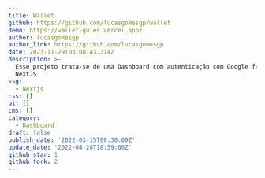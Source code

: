 ```yaml
---
title: Wallet
github: https://github.com/lucasgomesgp/wallet
demo: https://wallet-gules.vercel.app/
author: lucasgomesgp
author_link: https://github.com/lucasgomesgp
date: 2023-11-29T03:08:43.314Z
description: >-
  Esse projeto trata-se de uma Dashboard com autenticação com Google feita com
  NextJS
ssg:
  - Nextjs
css: []
ui: []
cms: []
category:
  - Dashboard
draft: false
publish_date: '2022-03-15T00:30:09Z'
update_date: '2022-04-28T18:59:06Z'
github_star: 1
github_fork: 2
---
```

